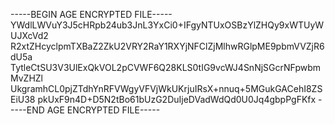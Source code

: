 -----BEGIN AGE ENCRYPTED FILE-----
YWdlLWVuY3J5cHRpb24ub3JnL3YxCi0+IFgyNTUxOSBzYlZHQy9xWTUyWUJXcVd2
R2xtZHcyclpmTXBaZ2ZkU2VRY2RaY1RXYjNFClZjMlhwRGlpME9pbmVVZjR6dU5a
TytleCtSU3V3UlExQkVOL2pCVWF6Q28KLS0tIG9vcWJ4SnNjSGcrNFpwbmMvZHZl
UkgramhCL0pjZTdhYnRFVWgyVFVjWkUKrjuIRsX+nnuq+5MGukGACehI8ZSEiU38
pkUxF9n4D+D5N2tBo61bUzG2DuIjeDVadWdQd0U0Jq4gbpPgFKfx
-----END AGE ENCRYPTED FILE-----
